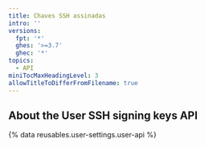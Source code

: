 ```yaml
---
title: Chaves SSH assinadas
intro: ''
versions:
  fpt: '*'
  ghes: '>=3.7'
  ghec: '*'
topics:
  - API
miniTocMaxHeadingLevel: 3
allowTitleToDifferFromFilename: true
---
```


## About the User SSH signing keys API

{% data reusables.user-settings.user-api %}

